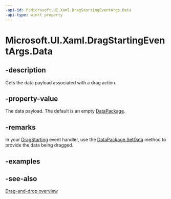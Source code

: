 ```yaml
---
-api-id: P:Microsoft.UI.Xaml.DragStartingEventArgs.Data
-api-type: winrt property
---
```


<!-- Property syntax
public Windows.ApplicationModel.DataTransfer.DataPackage Data { get; }
-->

# Microsoft.UI.Xaml.DragStartingEventArgs.Data

## -description
Gets the data payload associated with a drag action.

## -property-value
The data payload. The default is an empty [DataPackage](/uwp/api/windows.applicationmodel.datatransfer.datapackage).

## -remarks
In your [DragStarting](uielement_dragstarting.md) event handler, use the [DataPackage.SetData](/uwp/api/windows.applicationmodel.datatransfer.datapackage.setdata(system.string,system.object)) method to provide the data being dragged.

## -examples

## -see-also

[Drag-and-drop overview](/windows/apps/design/input/drag-and-drop)
